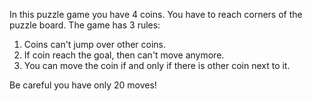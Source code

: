 In this puzzle game you have 4 coins. You have to reach corners of the puzzle board. The game has 3 rules:

1) Coins can't jump over other coins.
2) If coin reach the goal, then can't move anymore.
3) You can move the coin if and only if there is other coin next to it.

Be careful you have only 20 moves!
